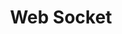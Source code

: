 ---
title: Web Socket
linkTitle: Web Socket
nav_weight: 3
nav_icon:
  vendor: bs
  name: book
  color: indigo
featured: true  
---